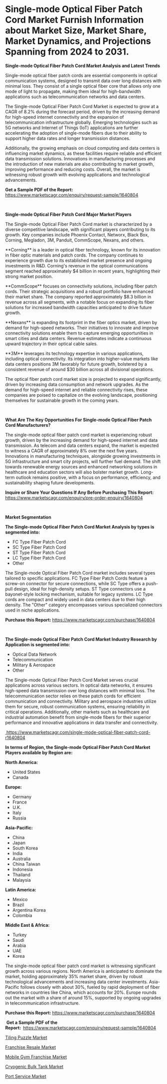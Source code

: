 <p><h1>Single-mode Optical Fiber Patch Cord Market Furnish Information about Market Size, Market Share, Market Dynamics, and Projections Spanning from 2024 to 2031.</h1></p><p><strong>Single-mode Optical Fiber Patch Cord Market Analysis and Latest Trends</strong></p>
<p><p>Single-mode optical fiber patch cords are essential components in optical communication systems, designed to transmit data over long distances with minimal loss. They consist of a single optical fiber core that allows only one mode of light to propagate, making them ideal for high-bandwidth applications such as telecommunication networks and data centers.</p><p>The Single-mode Optical Fiber Patch Cord Market is expected to grow at a CAGR of 8.2% during the forecast period, driven by the increasing demand for high-speed internet connectivity and the expansion of telecommunication infrastructure globally. Emerging technologies such as 5G networks and Internet of Things (IoT) applications are further accelerating the adoption of single-mode fibers due to their ability to support higher data rates and longer transmission distances. </p><p>Additionally, the growing emphasis on cloud computing and data centers is influencing market dynamics, as these facilities require reliable and efficient data transmission solutions. Innovations in manufacturing processes and the introduction of new materials are also contributing to market growth, improving performance and reducing costs. Overall, the market is witnessing robust growth with evolving applications and technological advancements.</p></p>
<p><strong>Get a Sample PDF of the Report:&nbsp;</strong> <a href="https://www.marketscagr.com/enquiry/request-sample/1640804?utm_campaign=1261&utm_medium=2&utm_source=Github&utm_content=ia&utm_term=25092024&utm_id=single-mode-optical-fiber-patch-cord">https://www.marketscagr.com/enquiry/request-sample/1640804</a></p>
<p>&nbsp;</p>
<p><strong>Single-mode Optical Fiber Patch Cord Major Market Players</strong></p>
<p><p>The Single-mode Optical Fiber Patch Cord market is characterized by a diverse competitive landscape, with significant players contributing to its growth. Key companies include Phoenix Contact, Networx, Black Box, Corning, Megladon, 3M, Panduit, CommScope, Nexans, and others.</p><p>**Corning** is a leader in optical fiber technology, known for its innovation in fiber optic materials and patch cords. The company continues to experience growth due to its established market presence and ongoing investments in R&D. Corning's revenue in the optical communications segment reached approximately $4 billion in recent years, highlighting their strong market position.</p><p>**CommScope** focuses on connectivity solutions, including fiber patch cords. Their strategic acquisitions and a robust portfolio have enhanced their market share. The company reported approximately $8.3 billion in revenue across all segments, with a notable focus on expanding its fiber solutions for increased bandwidth capacities anticipated to drive future growth.</p><p>**Nexans** is expanding its footprint in the fiber optics market, driven by demand for high-speed networks. Their initiatives to innovate and improve connectivity solutions enable them to capture emerging opportunities in smart cities and data centers. Revenue estimates indicate a continuous upward trajectory in their optical cable sales.</p><p>**3M** leverages its technology expertise in various applications, including optical connectivity. Its integration into higher-value markets like data centers positions 3M favorably for future growth, bolstered by a consistent revenue of around $30 billion across all divisional operations.</p><p>The optical fiber patch cord market size is projected to expand significantly, driven by increasing data consumption and network upgrades. As the demand for high-speed internet and reliable connectivity rises, these companies are poised to capitalize on the evolving landscape, positioning themselves for sustainable growth in the coming years.</p></p>
<p>&nbsp;</p>
<p><strong>What Are The Key Opportunities For Single-mode Optical Fiber Patch Cord Manufacturers?</strong></p>
<p><p>The single-mode optical fiber patch cord market is experiencing robust growth, driven by the increasing demand for high-speed internet and data transmission. As telecom and data centers expand, the market is expected to witness a CAGR of approximately 8% over the next five years. Innovations in manufacturing techniques, alongside growing investments in 5G infrastructure and smart city projects, will further fuel demand. The shift towards renewable energy sources and enhanced networking solutions in healthcare and education sectors will also bolster market growth. Long-term outlook remains positive, with a focus on performance, efficiency, and sustainability shaping future developments.</p></p>
<p><strong>Inquire or Share Your Questions If Any Before Purchasing This Report:</strong> <a href="https://www.marketscagr.com/enquiry/pre-order-enquiry/1640804?utm_campaign=1261&utm_medium=2&utm_source=Github&utm_content=ia&utm_term=25092024&utm_id=single-mode-optical-fiber-patch-cord">https://www.marketscagr.com/enquiry/pre-order-enquiry/1640804</a></p>
<p>&nbsp;</p>
<p><strong>Market Segmentation</strong></p>
<p><strong>The Single-mode Optical Fiber Patch Cord Market Analysis by types is segmented into:</strong></p>
<p><ul><li>FC Type Fiber Patch Cord</li><li>SC Type Fiber Patch Cord</li><li>ST Type Fiber Patch Cord</li><li>LC Type Fiber Patch Cord</li><li>Other</li></ul></p>
<p><p>The Single-mode Optical Fiber Patch Cord market includes several types tailored to specific applications. FC Type Fiber Patch Cords feature a screw-on connector for secure connections, while SC Type offers a push-pull design, ideal for high-density setups. ST Type connectors use a bayonet-style locking mechanism, suitable for legacy systems. LC Type cords are compact and widely used in data centers due to their high density. The "Other" category encompasses various specialized connectors used in niche applications.</p></p>
<p><strong>Purchase this Report:&nbsp;</strong><a href="https://www.marketscagr.com/purchase/1640804?utm_campaign=1261&utm_medium=2&utm_source=Github&utm_content=ia&utm_term=25092024&utm_id=single-mode-optical-fiber-patch-cord">https://www.marketscagr.com/purchase/1640804</a></p>
<p>&nbsp;</p>
<p><strong>The Single-mode Optical Fiber Patch Cord Market Industry Research by Application is segmented into:</strong></p>
<p><ul><li>Optical Data Network</li><li>Telecommunication</li><li>Military & Aerospace</li><li>Other</li></ul></p>
<p><p>The Single-mode Optical Fiber Patch Cord Market serves crucial applications across various sectors. In optical data networks, it ensures high-speed data transmission over long distances with minimal loss. The telecommunication sector relies on these patch cords for efficient communication and connectivity. Military and aerospace industries utilize them for secure, robust communication systems, ensuring reliability in critical operations. Additionally, other markets such as healthcare and industrial automation benefit from single-mode fibers for their superior performance and innovative applications in data transfer and connectivity.</p></p>
<p><a href="https://www.marketscagr.com/single-mode-optical-fiber-patch-cord-r1640804?utm_campaign=1261&utm_medium=2&utm_source=Github&utm_content=ia&utm_term=25092024&utm_id=single-mode-optical-fiber-patch-cord">&nbsp;https://www.marketscagr.com/single-mode-optical-fiber-patch-cord-r1640804</a></p>
<p><strong>In terms of Region, the Single-mode Optical Fiber Patch Cord Market Players available by Region are:</strong></p>
<p>
    <p> <strong> North America: </strong>
        <ul>
            <li>United States</li>
            <li>Canada</li>
        </ul>
        </p> 
    <p> <strong> Europe: </strong>
        <ul>
            <li>Germany</li>
            <li>France</li>
            <li>U.K.</li>
            <li>Italy</li>
            <li>Russia</li>
        </ul>
        </p> 
    <p> <strong> Asia-Pacific: </strong>
        <ul>
            <li>China</li>
            <li>Japan</li>
            <li>South Korea</li>
            <li>India</li>
            <li>Australia</li>
            <li>China Taiwan</li>
            <li>Indonesia</li>
            <li>Thailand</li>
            <li>Malaysia</li>
        </ul>
        </p> 
    <p> <strong> Latin America: </strong>
        <ul>
            <li>Mexico</li>
            <li>Brazil</li>
            <li>Argentina Korea</li>
            <li>Colombia</li>
        </ul>
        </p> 
    <p> <strong> Middle East & Africa: </strong>
        <ul>
            <li>Turkey</li>
            <li>Saudi</li>
            <li>Arabia</li>
            <li>UAE</li>
            <li>Korea</li>
        </ul>
    </p>
    </p>
<p><p>The single-mode optical fiber patch cord market is witnessing significant growth across various regions. North America is anticipated to dominate the market, holding approximately 35% market share, driven by robust technological advancements and increasing data center investments. Asia-Pacific follows closely with about 30%, fueled by rapid deployment of fiber networks in countries like China, which accounts for 20%. Europe rounds out the market with a share of around 15%, supported by ongoing upgrades in telecommunication infrastructure.</p></p>
<p><strong>Purchase this Report: </strong><a href="https://www.marketscagr.com/purchase/1640804?utm_campaign=1261&utm_medium=2&utm_source=Github&utm_content=ia&utm_term=25092024&utm_id=single-mode-optical-fiber-patch-cord">https://www.marketscagr.com/purchase/1640804</a></p>
<p>&nbsp;<strong>Get a Sample PDF of the Report:&nbsp;&nbsp;</strong><a href="https://www.marketscagr.com/enquiry/request-sample/1640804?utm_campaign=1261&utm_medium=2&utm_source=Github&utm_content=ia&utm_term=25092024&utm_id=single-mode-optical-fiber-patch-cord">https://www.marketscagr.com/enquiry/request-sample/1640804</a></p>
<p><strong></strong></p>
<p><p><a href="https://issuu.com/reportprime-2/docs/tiling-puzzle-market-size-2030.pptx_d9a9526c8dd59d?utm_campaign=1261&utm_medium=2&utm_source=Github&utm_content=ia&utm_term=25092024&utm_id=single-mode-optical-fiber-patch-cord">Tiling Puzzle Market</a></p><p><a href="https://www.linkedin.com/pulse/franchise-resale-market-insights-product-type-application-trends-bagvf?utm_campaign=1261&utm_medium=2&utm_source=Github&utm_content=ia&utm_term=25092024&utm_id=single-mode-optical-fiber-patch-cord">Franchise Resale Market</a></p><p><a href="https://www.linkedin.com/pulse/mobile-gym-franchise-market-size-share-analysis-growth-trends-nor4c?trackingId=9mMFX5g%2FSumooVXkKvQi%2Bw%3D%3D&utm_campaign=1261&utm_medium=2&utm_source=Github&utm_content=ia&utm_term=25092024&utm_id=single-mode-optical-fiber-patch-cord">Mobile Gym Franchise Market</a></p><p><a href="https://issuu.com/reportprime-2/docs/cryogenic-bulk-tank-market-size-203_fedefd2335f45d?utm_campaign=1261&utm_medium=2&utm_source=Github&utm_content=ia&utm_term=25092024&utm_id=single-mode-optical-fiber-patch-cord">Cryogenic Bulk Tank Market</a></p><p><a href="https://www.linkedin.com/pulse/global-port-service-market-sector2024-2031-metrics-strategic-n5wrf?trackingId=HZm7NbY5TQucvD5a4nuzfA%3D%3D&utm_campaign=1261&utm_medium=2&utm_source=Github&utm_content=ia&utm_term=25092024&utm_id=single-mode-optical-fiber-patch-cord">Port Service Market</a></p></p>